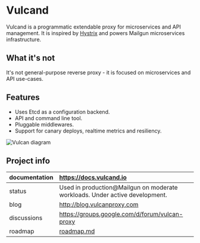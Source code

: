 Vulcand
=======

Vulcand is a programmatic extendable proxy for microservices and API management.
It is inspired by [Hystrix](https://github.com/Netflix/Hystrix) and powers Mailgun microservices infrastructure.

What it's not
--------------
It's not general-purpose reverse proxy - it is focused on microservices and API use-cases.

Features
--------

* Uses Etcd as a configuration backend.
* API and command line tool.
* Pluggable middlewares.
* Support for canary deploys, realtime metrics and resiliency.

![Vulcan diagram](http://coreos.com/assets/images/media/vulcan-1-upstream.png "Vulcan diagram")

Project info
------------

| documentation | https://docs.vulcand.io                                      |
| :------------- |:-----------------------------------------------------------------|
| status        | Used in production@Mailgun on moderate workloads.  Under active development.              |
| blog          | http://blog.vulcanproxy.com                                     |
| discussions   | https://groups.google.com/d/forum/vulcan-proxy                  |
| roadmap       | [roadmap.md](ROADMAP.md)                  |


